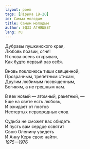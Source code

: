 ```yaml
---
layout: poem
tags: [Лірыка 19-20]
id: Самым молодым
title: Самым молодым
author: ЭДЗІ АГНЯЦВЕТ
lang: ru
---
```



Дубравы пушкинского края,  
Любовь поэзии, огня!  
Я снова осень открываю,  
Как будто первый раз себя.  

Вновь поклонюсь тиши священной,  
Прозрачным, трепетным стихам,  
Другим любимым посвященным,  
Богиням, а не грешным нам.  

В век новый — атомный, ракетный, —  
Еще на свете есть любовь,  
И ожидает от поэтов  
Нестертых первородных слов.  

Судьба не сможет вас обидеть  
И пусть вам сердце освятит  
Свою Оленину увидеть  
И Анну Керн свою найти.  
*1975—1976*  

